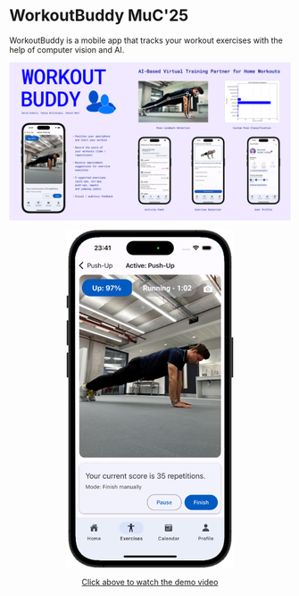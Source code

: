# WorkoutBuddy MuC'25

WorkoutBuddy is a mobile app that tracks your workout exercises with the help of computer vision and AI.


![Demo Poster](./MuC25_Demo_preview_image.png)

<p align="center">
  <a href="https://www.youtube.com/watch?v=JSrJ7UMcqtg">
    <img src="./WorkoutBuddy_Screenshot.png" alt="Watch Demo" width="300"/>
  <p align="center">Click above to watch the demo video</p>
  </a>
</p>

